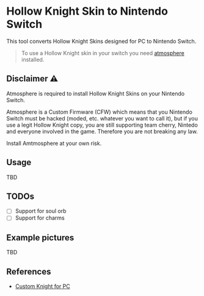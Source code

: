# Hollow Knight Skin to Nintendo Switch

This tool converts Hollow Knight Skins designed for PC to Nintendo Switch.

> To use a Hollow Knight skin in your switch you need 
[atmosphere](https://github.com/Atmosphere-NX/Atmosphere) installed.

## Disclaimer ⚠️

Atmosphere is required to install Hollow Knight Skins on your Nintendo Switch.

Atmosphere is a Custom Firmware (CFW) which means that you Nintendo Switch must be hacked (moded, etc. whatever you want to call it), but if you use a legit Hollow
Knight copy, you are still supporting team cherry, Nintedo and everyone involved
in the game. Therefore you are not breaking any law.

Install Amtmosphere at your own risk.

## Usage

TBD

## TODOs

- [ ] Support for soul orb
- [ ] Support for charms

## Example pictures

TBD

## References

- [Custom Knight for PC](https://github.com/PrashantMohta/HollowKnight.CustomKnight)